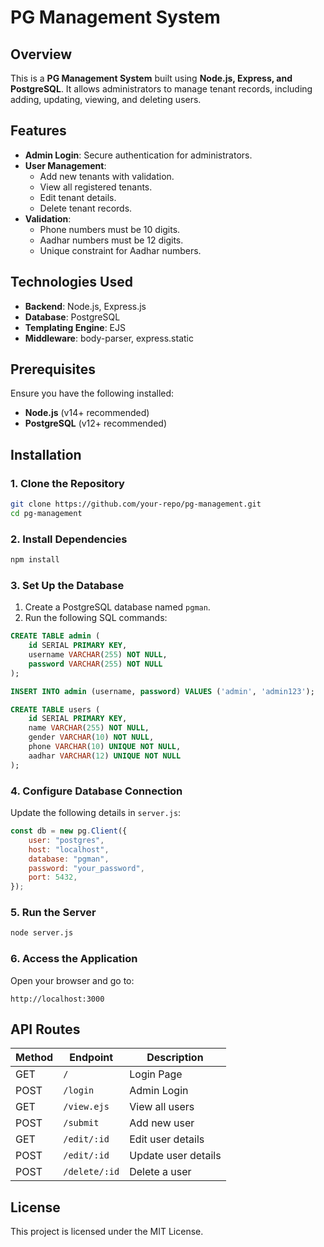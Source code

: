 # PG Management System

## Overview
This is a **PG Management System** built using **Node.js, Express, and PostgreSQL**. It allows administrators to manage tenant records, including adding, updating, viewing, and deleting users.

## Features
- **Admin Login**: Secure authentication for administrators.
- **User Management**:
  - Add new tenants with validation.
  - View all registered tenants.
  - Edit tenant details.
  - Delete tenant records.
- **Validation**:
  - Phone numbers must be 10 digits.
  - Aadhar numbers must be 12 digits.
  - Unique constraint for Aadhar numbers.

## Technologies Used
- **Backend**: Node.js, Express.js
- **Database**: PostgreSQL
- **Templating Engine**: EJS
- **Middleware**: body-parser, express.static

## Prerequisites
Ensure you have the following installed:
- **Node.js** (v14+ recommended)
- **PostgreSQL** (v12+ recommended)

## Installation
### 1. Clone the Repository
```sh
git clone https://github.com/your-repo/pg-management.git
cd pg-management
```

### 2. Install Dependencies
```sh
npm install
```

### 3. Set Up the Database
1. Create a PostgreSQL database named `pgman`.
2. Run the following SQL commands:
```sql
CREATE TABLE admin (
    id SERIAL PRIMARY KEY,
    username VARCHAR(255) NOT NULL,
    password VARCHAR(255) NOT NULL
);

INSERT INTO admin (username, password) VALUES ('admin', 'admin123');

CREATE TABLE users (
    id SERIAL PRIMARY KEY,
    name VARCHAR(255) NOT NULL,
    gender VARCHAR(10) NOT NULL,
    phone VARCHAR(10) UNIQUE NOT NULL,
    aadhar VARCHAR(12) UNIQUE NOT NULL
);
```

### 4. Configure Database Connection
Update the following details in `server.js`:
```js
const db = new pg.Client({
    user: "postgres",
    host: "localhost",
    database: "pgman",
    password: "your_password",
    port: 5432,
});
```

### 5. Run the Server
```sh
node server.js
```

### 6. Access the Application
Open your browser and go to:
```
http://localhost:3000
```

## API Routes
| Method | Endpoint       | Description          |
|--------|---------------|----------------------|
| GET    | `/`           | Login Page          |
| POST   | `/login`      | Admin Login         |
| GET    | `/view.ejs`   | View all users      |
| POST   | `/submit`     | Add new user        |
| GET    | `/edit/:id`   | Edit user details   |
| POST   | `/edit/:id`   | Update user details |
| POST   | `/delete/:id` | Delete a user       |

## License
This project is licensed under the MIT License.


